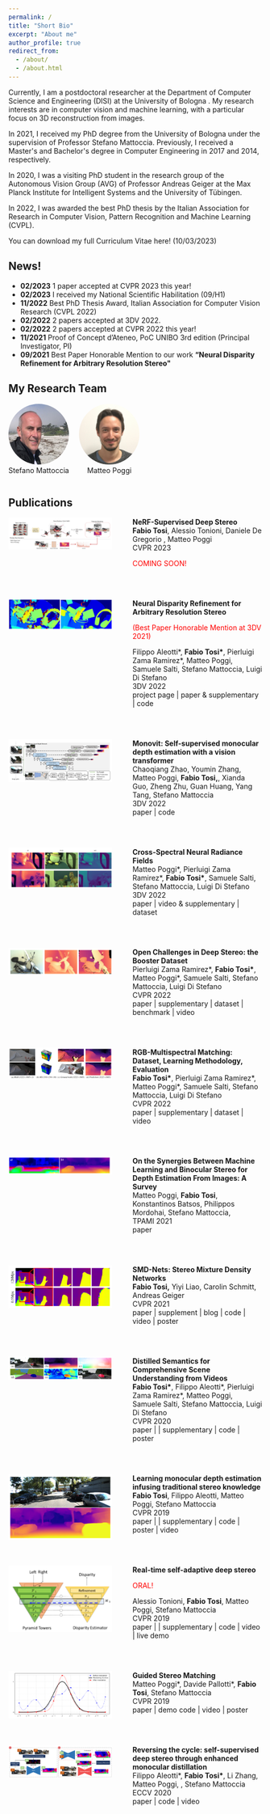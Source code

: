 ```yaml
---
permalink: /
title: "Short Bio"
excerpt: "About me"
author_profile: true
redirect_from: 
  - /about/
  - /about.html
---
```



Currently, I am a postdoctoral researcher at the Department of Computer Science and Engineering (DISI) at the <a href="https://www.unibo.it/it"> University of Bologna </a>. My research interests are in computer vision and machine learning, with a particular focus on 3D reconstruction from images.

In 2021, I received my PhD degree from the University of Bologna under the supervision of Professor <a href="http://vision.deis.unibo.it/~smatt/Site/Home.html"> Stefano Mattoccia</a>. Previously, I received a Master's and Bachelor's degree in Computer Engineering in 2017 and 2014, respectively.

In 2020, I was a <a href="https://is.mpg.de/person/ftosi"> visiting PhD student </a> in the research group of the <a href="https://avg.is.mpg.de/"> Autonomous Vision Group (AVG) </a> of Professor <a href="https://www.cvlibs.net/"> Andreas Geiger </a> at the <a href="https://is.mpg.de/"> Max Planck Institute for Intelligent Systems and the University of Tübingen</a>.

In 2022, I was awarded the <a href="https://www.cvpl.it/en/awards/#miglior_tesi_dottorato"> best PhD thesis </a> by the <a href="https://www.cvpl.it/"> Italian Association for Research in Computer Vision, Pattern Recognition and Machine Learning (CVPL)</a>.

You can download my full Curriculum Vitae [here](http://fabiotosi92.github.io/files/Fabio_Tosi_s_CV.pdf)! (10/03/2023)



## News!

<ul>
  <li>
    <strong>02/2023</strong> 1 paper accepted at CVPR 2023 this year! 
  </li>
  <li>
    <strong>02/2023</strong> I received my <a href="https://asn21.cineca.it/pubblico/miur/esito/09%252FH1/2/4">National Scientific Habilitation</a> (09/H1)
  </li>
  <li>
    <strong>11/2022</strong> <a href="https://www.cvpl.it/en/awards/#miglior_tesi_dottorato">Best PhD Thesis Award</a>, Italian Association for Computer Vision Research (CVPL 2022)
  </li>
  <li>
    <strong>02/2022</strong> 2 papers accepted at 3DV 2022. 
  </li>
  <li>
    <strong>02/2022</strong> 2 papers accepted at CVPR 2022 this year!
  </li>
  <li>
    <strong>11/2021</strong> Proof of Concept d’Ateneo, PoC UNIBO 3rd edition (Principal Investigator, PI)
  </li>
  <li>
    <strong>09/2021</strong> <a href="https://3dv2021.surrey.ac.uk/prizes/">Best Paper Honorable Mention</a> to our work <strong>“Neural Disparity Refinement for Arbitrary
Resolution Stereo" </strong>
  </li>



</ul>

## My Research Team

<style>
  .container {
    display: flex;
    justify-content: space-between;
    align-items: center;
    margin-bottom: 30px;
  }
  .date {
    width: 30%;
    font-weight: bold;
    text-align: left;
    padding-right: 10px;
  }
  .info {
    width: 770%;
    text-align: left;
    display: flex;
    align-items: center;
  }
  .image-container {
    border-radius: 80%;
    overflow: hidden;
    margin-right: 50px;
  }
  .image {
    width: 80px;
    height: 80px;
  }
  a {
    color: inherit;
    text-decoration: none;
  }
</style>


<div style="display: flex;">
  <div style="margin-right: 20px;">
    <a href="http://vision.deis.unibo.it/~smatt/Site/Home.html">
      <img src="../images/stefano.jpg" style="border-radius: 50%; width: 120px; height: 120px;">
    </a>
    <p style="text-align: center; margin-top: 0px;">Stefano Mattoccia</p>
  </div>
  <div>
    <a href="https://mattpoggi.github.io/">
      <img src="../images/mpoggi.jpeg" style="border-radius: 50%; width: 120px; height: 120px;">
    </a>
    <p style="text-align: center; margin-top: 0px;">Matteo Poggi</p>
  </div>
</div>

## Publications



<div style="display:flex;">
  <div style="height:10%;width:80%;padding-right: 40px;">
    <img src="../images/publications/stereonerf.png" alt="stereonerf">
  </div>
  <div style="width:100%;">
    <strong>NeRF-Supervised Deep Stereo</strong><br> 
    <strong>Fabio Tosi</strong>, <a href="https://alessiotonioni.github.io/">Alessio Tonioni</a>, <a href="https://www.eyecan.ai/">Daniele De Gregorio </a> , <a href="https://mattpoggi.github.io/">Matteo Poggi</a>   <br>
    CVPR 2023 <br>
    <p style="color:red;">COMING SOON!</p>


  <br><br>

  </div>
</div>

<div style="display:flex;">
  <div style="width:80%;padding-right: 40px;">
    <img src="../images/publications/3dv2021.png" alt="3DV2021">
  </div>
  <div style="width:100%;">
    <a href="https://cvlab-unibo.github.io/neural-disparity-refinement-web/"><strong>Neural Disparity Refinement for Arbitrary Resolution Stereo</strong> </a><br> 
    <p style="color:red;">(Best Paper Honorable Mention at 3DV 2021)</p> 
    <a href="https://filippoaleotti.github.io/website/">Filippo Aleotti*</a>, <strong>Fabio Tosi*</strong>, <a href="https://pierlui92.github.io/">Pierluigi Zama Ramirez*</a>, <a href="https://mattpoggi.github.io/">Matteo Poggi</a>, <a href="https://www.unibo.it/sitoweb/samuele.salti">Samuele Salti</a>, <a href="http://vision.deis.unibo.it/~smatt/Site/Home.html">Stefano Mattoccia</a>, <a href="https://www.unibo.it/sitoweb/luigi.distefano">Luigi Di Stefano</a>  <br>
    3DV 2022 <br>
    <a href="https://cvlab-unibo.github.io/neural-disparity-refinement-web/">project page</a>  | <a href="https://arxiv.org/abs/2110.15367">paper & supplementary</a> | <a href="https://github.com/CVLAB-Unibo/neural-disparity-refinement">code</a> 

  <br><br>

  </div>
</div>


<div style="display:flex;">
  <div style="height:10%;width:80%;padding-right: 40px;">
    <img src="../images/publications/monovit.png" alt="monovit">
  </div>
  <div style="width:100%;">
    <a href="https://github.com/zxcqlf/MonoViT"><strong>Monovit: Self-supervised monocular depth estimation with a vision transformer</strong> </a><br> 
    <a href="https://zxcqlf.github.io/">Chaoqiang Zhao</a>, <a href="https://youmi-zym.github.io/">Youmin Zhang</a>, <a href="https://mattpoggi.github.io/">Matteo Poggi</a>, <strong>Fabio Tosi,</strong>, Xianda Guo, Zheng Zhu, Guan Huang, Yang Tang, <a href="http://vision.deis.unibo.it/~smatt/Site/Home.html">Stefano Mattoccia</a>  <br>
    3DV 2022 <br>
    <a href="https://arxiv.org/abs/2208.03543">paper</a> | <a href="https://github.com/zxcqlf/MonoViT">code</a>

  <br><br>

  </div>
</div>

<div style="display:flex;">
  <div style="width:80%;padding-right: 40px;">
    <img src="../images/publications/xnerf.png" alt="xnerf">
  </div>
  <div style="width:100%;">
    <a href="https://cvlab-unibo.github.io/xnerf-web/"><strong>
Cross-Spectral Neural Radiance Fields</strong> </a><br> 
    <a href="https://mattpoggi.github.io/">Matteo Poggi*</a>, <a href="https://pierlui92.github.io/">Pierluigi Zama Ramirez*</a>, <strong>Fabio Tosi*</strong>, <a href="https://www.unibo.it/sitoweb/samuele.salti">Samuele Salti</a>, <a href="http://vision.deis.unibo.it/~smatt/Site/Home.html">Stefano Mattoccia</a>, <a href="https://www.unibo.it/sitoweb/luigi.distefano">Luigi Di Stefano</a>  <br>
    3DV 2022 <br> 
    <a href="https://arxiv.org/abs/2209.00648">paper</a> | <a href="https://drive.google.com/file/d/1V40AeNQ7qacg4GlxK_6jmfm6bCcqykms/view">video & supplementary</a> | <a href="http://amsacta.unibo.it/7142/">dataset</a>

  <br><br>

  </div>
</div>



<div style="display:flex;">
  <div style="width:80%;padding-right: 40px;">
    <img src="../images/publications/booster.png" alt="Booster">
  </div>
  <div style="width:100%;">
    <a href="https://cvlab-unibo.github.io/booster-web/"><strong>
Open Challenges in Deep Stereo: the Booster Dataset</strong> </a><br> 
    <a href="https://pierlui92.github.io/">Pierluigi Zama Ramirez*</a>, <strong>Fabio Tosi*</strong>, <a href="https://mattpoggi.github.io/">Matteo Poggi*</a>, <a href="https://www.unibo.it/sitoweb/samuele.salti">Samuele Salti</a>, <a href="http://vision.deis.unibo.it/~smatt/Site/Home.html">Stefano Mattoccia</a>, <a href="https://www.unibo.it/sitoweb/luigi.distefano">Luigi Di Stefano</a>  <br>
    CVPR 2022 <br>
    <a href="https://openaccess.thecvf.com/content/CVPR2022/papers/Ramirez_Open_Challenges_in_Deep_Stereo_The_Booster_Dataset_CVPR_2022_paper.pdf">paper</a> | <a href="https://openaccess.thecvf.com/content/CVPR2022/supplemental/Ramirez_Open_Challenges_in_CVPR_2022_supplemental.pdf">supplementary</a> | <a href="http://amsacta.unibo.it/6876/">dataset</a>  | <a href="https://cvlab-unibo.github.io/booster-web/benchmark.html">benchmark</a> | <a href="https://youtu.be/EEg3z9b_Bt4">video</a>

  <br><br>

  </div>
</div>

<div style="display:flex;">
  <div style="width:80%;padding-right: 40px;">
    <img src="../images/publications/rgb-ms.png" alt="rgb-ms">
  </div>
  <div style="width:100%;">
    <a href="https://cvlab-unibo.github.io/rgb-ms-web/"><strong>
RGB-Multispectral Matching: Dataset, Learning Methodology, Evaluation</strong> </a><br> 
    <strong>Fabio Tosi*</strong>, <a href="https://pierlui92.github.io/">Pierluigi Zama Ramirez*</a>, <a href="https://mattpoggi.github.io/">Matteo Poggi*</a>, <a href="https://www.unibo.it/sitoweb/samuele.salti">Samuele Salti</a>, <a href="http://vision.deis.unibo.it/~smatt/Site/Home.html">Stefano Mattoccia</a>, <a href="https://www.unibo.it/sitoweb/luigi.distefano">Luigi Di Stefano</a>  <br>
    CVPR 2022 <br>
    <a href="https://openaccess.thecvf.com/content/CVPR2022/papers/Tosi_RGB-Multispectral_Matching_Dataset_Learning_Methodology_Evaluation_CVPR_2022_paper.pdf">paper</a> | <a href="https://openaccess.thecvf.com/content/CVPR2022/supplemental/Tosi_RGB-Multispectral_Matching_Dataset_CVPR_2022_supplemental.pdf">supplementary</a> | <a href="http://amsacta.unibo.it/6877/">dataset</a>  | <a href="https://youtu.be/dmN23_rnmjQ">video</a>

  <br><br>

  </div>
</div>


<div style="display:flex;">
  <div style="width:80%;padding-right: 40px;">
    <img src="../images/publications/stereo_survey.png" alt="rgb-ms">
  </div>
  <div style="width:100%;">
    <strong>
On the Synergies Between Machine Learning and Binocular Stereo for Depth Estimation From Images: A Survey</strong><br> 
    <a href="https://mattpoggi.github.io/">Matteo Poggi</a>, <strong>Fabio Tosi</strong>, Konstantinos Batsos, <a href="https://mordohai.github.io/">Philippos Mordohai</a>, <a href="http://vision.deis.unibo.it/~smatt/Site/Home.html">Stefano Mattoccia</a>,   <br>
    TPAMI 2021 <br>
    <a href="https://arxiv.org/abs/2004.08566">paper</a>

  <br><br>

  </div>
</div>


<div style="display:flex;">
  <div style="height:10%;width:80%;padding-right: 40px;">
    <img src="../images/publications/smdnets.png" alt="SMD-Nets">
  </div>
  <div style="width:100%;">
    <a href="https://autonomousvision.github.io/smdnets/"><strong>SMD-Nets: Stereo Mixture Density Networks</strong> </a><br> 
    <strong>Fabio Tosi,</strong> <a href="https://yiyiliao.github.io/">Yiyi Liao</a>, Carolin Schmitt, <a href="https://www.cvlibs.net/">Andreas Geiger </a>   <br>
    CVPR 2021 <br>
    <a href="https://www.cvlibs.net/publications/Tosi2021CVPR.pdf">paper</a> | <a href="http://www.cvlibs.net/publications/Tosi2021CVPR_supplementary.pdf">supplement</a> | <a href="https://autonomousvision.github.io/smdnets/">blog</a> | <a href="https://github.com/fabiotosi92/SMD-Nets">code</a> | <a href="https://www.youtube.com/watch?v=tvVGuUSe2n8&t=148s">video</a>  | <a href="http://www.cvlibs.net/publications/Tosi2021CVPR_poster.pdf">poster</a> 

  <br><br>

  </div>
</div>


<div style="display:flex;">
  <div style="width:80%;padding-right: 40px;">
    <img src="../images/publications/omeganet.png" alt="omeganet">
  </div>
  <div style="width:100%;">
    <a href="https://github.com/CVLAB-Unibo/omeganet"><strong>Distilled Semantics for Comprehensive Scene Understanding from Videos</strong> </a><br> 
    <strong>Fabio Tosi*</strong>, <a href="https://filippoaleotti.github.io/website/">Filippo Aleotti*</a>, <a href="https://pierlui92.github.io/">Pierluigi Zama Ramirez*</a>, <a href="https://mattpoggi.github.io/">Matteo Poggi</a>, <a href="https://www.unibo.it/sitoweb/samuele.salti">Samuele Salti</a>, <a href="http://vision.deis.unibo.it/~smatt/Site/Home.html">Stefano Mattoccia</a>, <a href="https://www.unibo.it/sitoweb/luigi.distefano">Luigi Di Stefano</a>  <br>
    CVPR 2020 <br>
    <a href="https://openaccess.thecvf.com/content_CVPR_2020/papers/Tosi_Distilled_Semantics_for_Comprehensive_Scene_Understanding_from_Videos_CVPR_2020_paper.pdf">paper</a> | | <a href="https://openaccess.thecvf.com/content_CVPR_2020/supplemental/Tosi_Distilled_Semantics_for_CVPR_2020_supplemental.pdf">supplementary</a> | <a href="https://github.com/CVLAB-Unibo/omeganet">code</a> | <a href="https://github.com/CVLAB-Unibo/omeganet/blob/master/assets/poster.pdf">poster</a>

  <br><br>

  </div> 
</div>

<div style="display:flex;">
  <div style="width:80%;padding-right: 40px;">
    <img src="../images/publications/monoresmatch.png" alt="monoresmatch">
  </div>
  <div style="width:100%;">
    <strong>Learning monocular depth estimation infusing traditional stereo knowledge</strong> <br> 
    <strong>Fabio Tosi</strong>, <a href="https://filippoaleotti.github.io/website/">Filippo Aleotti</a>, <a href="https://mattpoggi.github.io/">Matteo Poggi</a>, <a href="http://vision.deis.unibo.it/~smatt/Site/Home.html">Stefano Mattoccia</a> <br>
    CVPR 2019 <br>
    <a href="https://openaccess.thecvf.com/content_CVPR_2019/papers/Tosi_Learning_Monocular_Depth_Estimation_Infusing_Traditional_Stereo_Knowledge_CVPR_2019_paper.pdf">paper</a> | | <a href="https://openaccess.thecvf.com/content_CVPR_2020/supplemental/Tosi_Distilled_Semantics_for_CVPR_2020_supplemental.pdf">supplementary</a> | <a href="https://github.com/fabiotosi92/monoResMatch-Tensorflow">code</a> | <a href="https://vision.disi.unibo.it/~ftosi/papers/monoResMatch_poster.pdf">poster</a> | <a href="https://www.youtube.com/watch?v=h6Wo5MqbCY0&t=2s">video</a>

  <br><br>

  </div> 
</div>


<div style="display:flex;">
  <div style="width:80%;padding-right: 40px;">
    <img src="../images/publications/adaptation2019.png" alt="adaptation2019">
  </div>
  <div style="width:100%;">
    <strong>Real-time self-adaptive deep stereo</strong> <br> 
    <p style="color:red;">ORAL!</p>
    <a href="https://alessiotonioni.github.io/">Alessio Tonioni</a>, <strong>Fabio Tosi</strong>, <a href="https://mattpoggi.github.io/">Matteo Poggi</a>, <a href="http://vision.deis.unibo.it/~smatt/Site/Home.html">Stefano Mattoccia</a> <br>
    CVPR 2019 <br>
    <a href="https://openaccess.thecvf.com/content_CVPR_2019/papers/Tonioni_Real-Time_Self-Adaptive_Deep_Stereo_CVPR_2019_paper.pdf">paper</a> | | <a href="https://openaccess.thecvf.com/content_CVPR_2019/supplemental/Tonioni_Real-Time_Self-Adaptive_Deep_CVPR_2019_supplemental.pdf">supplementary</a> | <a href="https://github.com/CVLAB-Unibo/Real-time-self-adaptive-deep-stereo">code</a> | <a href="https://www.youtube.com/watch?v=7SjyzDxmCY4">video</a> | <a href="https://www.youtube.com/watch?v=4O-7OzVYAeU">live demo</a>

  <br><br>

  </div> 
</div>


<div style="display:flex;">
  <div style="width:80%;padding-right: 40px;">
    <img src="../images/publications/guided.png" alt="guided">
  </div>
  <div style="width:100%;">
    <strong>Guided Stereo Matching</strong> <br> 
    <a href="https://mattpoggi.github.io/">Matteo Poggi*</a>, Davide Pallotti*, <strong>Fabio Tosi</strong>, <a href="http://vision.deis.unibo.it/~smatt/Site/Home.html">Stefano Mattoccia</a><br>
    CVPR 2019 <br>
    <a href="https://openaccess.thecvf.com/content_CVPR_2019/papers/Poggi_Guided_Stereo_Matching_CVPR_2019_paper.pdf">paper</a> | <a href="https://github.com/mattpoggi/guided-stereo">demo code</a> | <a href="https://www.youtube.com/watch?v=AVlPu3K2ays">video</a> | <a href="https://vision.deis.unibo.it/~mpoggi/papers/cvpr2019guided_poster.pdf">poster</a>

  <br><br>

  </div> 
</div> 

<div style="display:flex;">
  <div style="width:80%;padding-right: 40px;">
    <img src="../images/publications/reversing.png" alt="reversing">
  </div>
  <div style="width:100%;">
    <strong>Reversing the cycle: self-supervised deep stereo
through enhanced monocular distillation</strong> <br> 
    <a href="https://filippoaleotti.github.io/website/">Filippo Aleotti*</a>, <strong>Fabio Tosi*</strong>, Li Zhang,
    <a href="https://mattpoggi.github.io/">Matteo Poggi</a>, , <a href="http://vision.deis.unibo.it/~smatt/Site/Home.html">Stefano Mattoccia</a><br>
    ECCV 2020 <br>
    <a href="https://arxiv.org/pdf/2008.07130.pdf">paper</a> | <a href="https://github.com/FilippoAleotti/Reversing">code</a> | <a href="https://drive.google.com/file/d/1V1vrMtEw6uy3TfAW0wXlc-zxxsuIlJY2/view">video</a> 

  <br><br>

  </div> 
</div> 